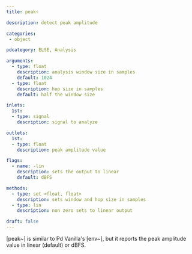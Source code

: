 ```yaml
---
title: peak~

description: detect peak amplitude

categories:
 - object

pdcategory: ELSE, Analysis

arguments:
  - type: float
    description: analysis window size in samples
    default: 1024
  - type: float
    description: hop size in samples
    default: half the window size

inlets:
  1st:
  - type: signal
    description: signal to analyze

outlets:
  1st:
  - type: float
    description: peak amplitude value

flags:
  - name: -lin
    description: sets the output to linear
    default: dBFS

methods:
  - type: set <float, float>
    description: sets window and hop size in samples
  - type: lin
    description: non zero sets to linear output

draft: false
---
```


[peak~] is similar to Pd Vanilla's [env~], but it reports the peak amplitude value in linear (default) or dBFS.


